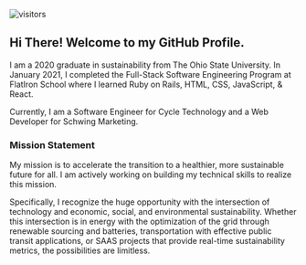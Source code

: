 ![visitors](https://visitor-badge.glitch.me/badge?page_id=page.id)


<h2>Hi There! Welcome to my GitHub Profile.</h2>
<p>I am a 2020 graduate in sustainability from The Ohio State University. In January 2021, I completed the Full-Stack Software Engineering Program at FlatIron School where I learned Ruby on Rails, HTML, CSS, JavaScript, & React.</p>
<p>Currently, I am a Software Engineer for Cycle Technology and a Web Developer for Schwing Marketing.</p>
<h3> Mission Statement </h3>
<p>My mission is to accelerate the transition to a healthier, more sustainable future for all. I am actively working on building my technical skills to realize this mission.

Specifically, I recognize the huge opportunity with the intersection of technology and economic, social, and environmental sustainability. Whether this intersection is in energy with the optimization of the grid through renewable sourcing and batteries, transportation with effective public transit applications, or SAAS projects that provide real-time sustainability metrics, the possibilities are limitless.
</p>


